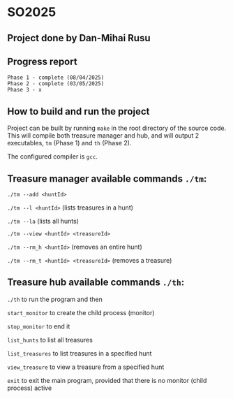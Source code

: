 # SO2025

## Project done by Dan-Mihai Rusu

## Progress report

    Phase 1 - complete (08/04/2025)
    Phase 2 - complete (03/05/2025)
    Phase 3 - x

## How to build and run the project

Project can be built by running `make` in the root directory of the source code. This will compile both treasure manager and hub, and
will output 2 executables, `tm` (Phase 1) and `th` (Phase 2).

The configured compiler is `gcc`.

## Treasure manager available commands `./tm`:

`./tm --add <huntId>`

`./tm --l <huntId>`                     (lists treasures in a hunt)

`./tm --la`                             (lists all hunts)

`./tm --view <huntId> <treasureId>`

`./tm --rm_h <huntId>`                  (removes an entire hunt)

`./tm --rm_t <huntId> <treasureId>`     (removes a treasure)

## Treasure hub available commands `./th`:

`./th` to run the program and then

`start_monitor`         to create the child process (monitor)

`stop_monitor`          to end it

`list_hunts`            to list all treasures

`list_treasures`        to list treasures in a specified hunt

`view_treasure`         to view a treasure from a specified hunt

`exit`                  to exit the main program, provided that there is no monitor (child process) active
